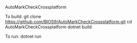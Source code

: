 AutoMarkCheckCrossplatform

To build:
git clone https://github.com/BIOS9/AutoMarkCheckCrossplatform.git
cd AutoMarkCheckCrossplatform
dotnet build

To run:
dotnet run
